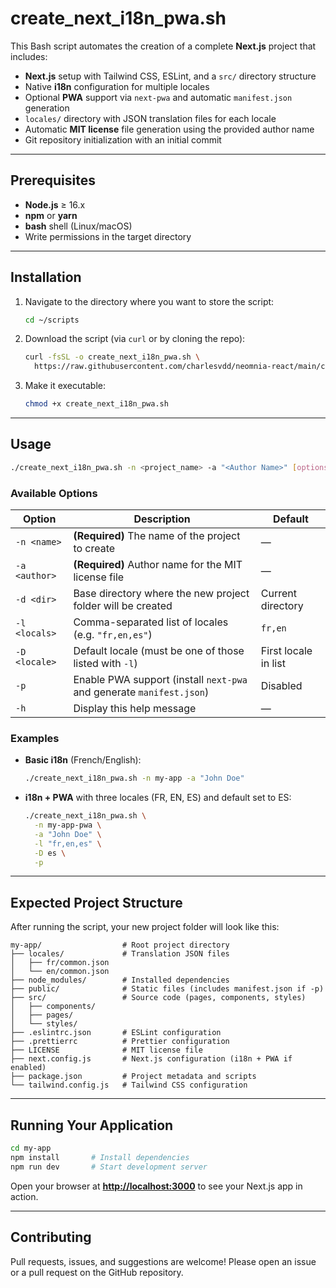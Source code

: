 # create\_next\_i18n\_pwa.sh

This Bash script automates the creation of a complete **Next.js** project that includes:

* **Next.js** setup with Tailwind CSS, ESLint, and a `src/` directory structure
* Native **i18n** configuration for multiple locales
* Optional **PWA** support via `next-pwa` and automatic `manifest.json` generation
* `locales/` directory with JSON translation files for each locale
* Automatic **MIT license** file generation using the provided author name
* Git repository initialization with an initial commit

---

## Prerequisites

* **Node.js** ≥ 16.x
* **npm** or **yarn**
* **bash** shell (Linux/macOS)
* Write permissions in the target directory

---

## Installation

1. Navigate to the directory where you want to store the script:

   ```bash
   cd ~/scripts
   ```
2. Download the script (via `curl` or by cloning the repo):

   ```bash
   curl -fsSL -o create_next_i18n_pwa.sh \
     https://raw.githubusercontent.com/charlesvdd/neomnia-react/main/create_next_i18n_pwa.sh
   ```
3. Make it executable:

   ```bash
   chmod +x create_next_i18n_pwa.sh
   ```

---

## Usage

```bash
./create_next_i18n_pwa.sh -n <project_name> -a "<Author Name>" [options]
```

### Available Options

| Option        | Description                                                          | Default              |
| ------------- | -------------------------------------------------------------------- | -------------------- |
| `-n <name>`   | **(Required)** The name of the project to create                     | —                    |
| `-a <author>` | **(Required)** Author name for the MIT license file                  | —                    |
| `-d <dir>`    | Base directory where the new project folder will be created          | Current directory    |
| `-l <locals>` | Comma-separated list of locales (e.g. `"fr,en,es"`)                  | `fr,en`              |
| `-D <locale>` | Default locale (must be one of those listed with `-l`)               | First locale in list |
| `-p`          | Enable PWA support (install `next-pwa` and generate `manifest.json`) | Disabled             |
| `-h`          | Display this help message                                            | —                    |

### Examples

* **Basic i18n** (French/English):

  ```bash
  ./create_next_i18n_pwa.sh -n my-app -a "John Doe"
  ```

* **i18n + PWA** with three locales (FR, EN, ES) and default set to ES:

  ```bash
  ./create_next_i18n_pwa.sh \
    -n my-app-pwa \
    -a "John Doe" \
    -l "fr,en,es" \
    -D es \
    -p
  ```

---

## Expected Project Structure

After running the script, your new project folder will look like this:

```
my-app/                  # Root project directory
├── locales/             # Translation JSON files
│   ├── fr/common.json
│   └── en/common.json
├── node_modules/        # Installed dependencies
├── public/              # Static files (includes manifest.json if -p)
├── src/                 # Source code (pages, components, styles)
│   ├── components/
│   ├── pages/
│   └── styles/
├── .eslintrc.json       # ESLint configuration
├── .prettierrc          # Prettier configuration
├── LICENSE              # MIT license file
├── next.config.js       # Next.js configuration (i18n + PWA if enabled)
├── package.json         # Project metadata and scripts
└── tailwind.config.js   # Tailwind CSS configuration
```

---

## Running Your Application

```bash
cd my-app
npm install       # Install dependencies
npm run dev       # Start development server
```

Open your browser at **[http://localhost:3000](http://localhost:3000)** to see your Next.js app in action.

---

## Contributing

Pull requests, issues, and suggestions are welcome!
Please open an issue or a pull request on the GitHub repository.
